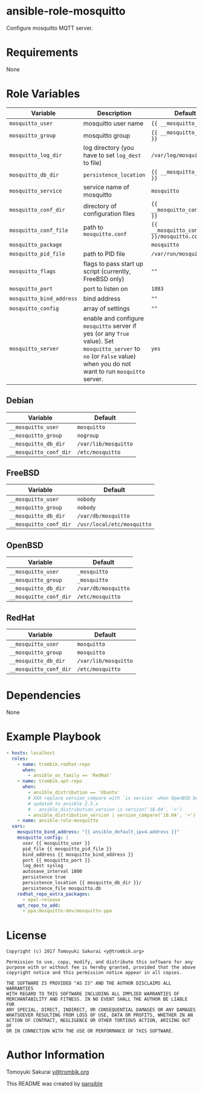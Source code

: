 # ansible-role-mosquitto

Configure mosquitto MQTT server.

# Requirements

None

# Role Variables

| Variable | Description | Default |
|----------|-------------|---------|
| `mosquitto_user` | mosquitto user name | `{{ __mosquitto_user }}` |
| `mosquitto_group` | mosquitto group | `{{ __mosquitto_group }}` |
| `mosquitto_log_dir` | log directory (you have to set `log_dest` to file) | `/var/log/mosquitto` |
| `mosquitto_db_dir` | `persistence_location` | `{{ __mosquitto_db_dir }}` |
| `mosquitto_service` | service name of mosquitto | `mosquitto` |
| `mosquitto_conf_dir` | directory of configuration files | `{{ __mosquitto_conf_dir }}` |
| `mosquitto_conf_file` | path to `mosquitto.conf` | `{{ __mosquitto_conf_dir }}/mosquitto.conf` |
| `mosquitto_package` | | `mosquitto` |
| `mosquitto_pid_file` | path to PID file | `/var/run/mosquitto.pid` |
| `mosquitto_flags` | flags to pass start up script (currently, FreeBSD only) | `""` |
| `mosquitto_port` | port to listen on | `1883` |
| `mosquitto_bind_address` | bind address | `""` |
| `mosquitto_config` | array of settings | `""` |
| `mosquitto_server` | enable and configure `mosquitto` server if yes (or any `True` value). Set `mosquitto_server` to `no` (or `False` value) when you do not want to run `mosquitto` server. | `yes` |


## Debian

| Variable | Default |
|----------|---------|
| `__mosquitto_user` | `mosquitto` |
| `__mosquitto_group` | `nogroup` |
| `__mosquitto_db_dir` | `/var/lib/mosquitto` |
| `__mosquitto_conf_dir` | `/etc/mosquitto` |

## FreeBSD

| Variable | Default |
|----------|---------|
| `__mosquitto_user` | `nobody` |
| `__mosquitto_group` | `nobody` |
| `__mosquitto_db_dir` | `/var/db/mosquitto` |
| `__mosquitto_conf_dir` | `/usr/local/etc/mosquitto` |

## OpenBSD

| Variable | Default |
|----------|---------|
| `__mosquitto_user` | `_mosquitto` |
| `__mosquitto_group` | `_mosquitto` |
| `__mosquitto_db_dir` | `/var/db/mosquitto` |
| `__mosquitto_conf_dir` | `/etc/mosquitto` |

## RedHat

| Variable | Default |
|----------|---------|
| `__mosquitto_user` | `mosquitto` |
| `__mosquitto_group` | `mosquitto` |
| `__mosquitto_db_dir` | `/var/lib/mosquitto` |
| `__mosquitto_conf_dir` | `/etc/mosquitto` |

# Dependencies

None

# Example Playbook

```yaml
- hosts: localhost
  roles:
    - name: trombik.redhat-repo
      when:
        - ansible_os_family == 'RedHat'
    - name: trombik.apt-repo
      when:
        - ansible_distribution == 'Ubuntu'
        # XXX replace version_compare with `is version` when OpenBSD boxen get
        # updated to ansible 2.5.x
        # - ansible_distribution_version is version('18.04', '<')
        - ansible_distribution_version | version_compare('18.04', '<')
    - name: ansible-role-mosquitto
  vars:
    mosquitto_bind_address: "{{ ansible_default_ipv4.address }}"
    mosquitto_config: |
      user {{ mosquitto_user }}
      pid_file {{ mosquitto_pid_file }}
      bind_address {{ mosquitto_bind_address }}
      port {{ mosquitto_port }}
      log_dest syslog
      autosave_interval 1800
      persistence true
      persistence_location {{ mosquitto_db_dir }}/
      persistence_file mosquitto.db
    redhat_repo_extra_packages:
      - epel-release
    apt_repo_to_add:
      - ppa:mosquitto-dev/mosquitto-ppa
```

# License

```
Copyright (c) 2017 Tomoyuki Sakurai <y@trombik.org>

Permission to use, copy, modify, and distribute this software for any
purpose with or without fee is hereby granted, provided that the above
copyright notice and this permission notice appear in all copies.

THE SOFTWARE IS PROVIDED "AS IS" AND THE AUTHOR DISCLAIMS ALL WARRANTIES
WITH REGARD TO THIS SOFTWARE INCLUDING ALL IMPLIED WARRANTIES OF
MERCHANTABILITY AND FITNESS. IN NO EVENT SHALL THE AUTHOR BE LIABLE FOR
ANY SPECIAL, DIRECT, INDIRECT, OR CONSEQUENTIAL DAMAGES OR ANY DAMAGES
WHATSOEVER RESULTING FROM LOSS OF USE, DATA OR PROFITS, WHETHER IN AN
ACTION OF CONTRACT, NEGLIGENCE OR OTHER TORTIOUS ACTION, ARISING OUT OF
OR IN CONNECTION WITH THE USE OR PERFORMANCE OF THIS SOFTWARE.
```

# Author Information

Tomoyuki Sakurai <y@trombik.org>

This README was created by [qansible](https://github.com/trombik/qansible)
